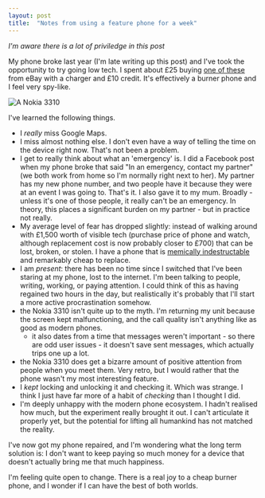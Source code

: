 ```yaml
---
layout: post
title:	"Notes from using a feature phone for a week"
---
```


_I'm aware there is a lot of priviledge in this post_

My phone broke last year (I'm late writing up this post) and I've took the opportunity to try going low tech. I spent about £25 buying [one of these](https://en.wikipedia.org/wiki/Nokia_3310) from eBay with a charger and £10 credit.  It's effectively a burner phone and I feel very spy-like. 

![A Nokia 3310](https://commons.wikimedia.org/wiki/File:Nokia_3310_blue.jpg) 


I've learned the following things. 

* I *really* miss Google Maps. 
* I miss almost nothing else.  I don't even have a way of telling the time on the device right now. That's not been a problem. 
* I get to really think about what an 'emergency' is.  I did a Facebook post when my phone broke that said "In an emergency, contact my partner" (we both work from home so I'm normally right next to her).   My partner has my new phone number, and two people have it because they were at an event I was going to. That's it.  I also gave it to my mum. Broadly - unless it's one of those people, it really can't be an emergency.  In theory, this places a significant burden on my partner - but in practice not really. 
* My average level of fear has dropped slightly: instead of walking around with £1,500 worth of visible tech (purchase price of phone and watch, although replacement cost is now probably closer to £700) that can be lost, broken, or stolen. I have a phone that is [memically indestructable](https://knowyourmeme.com/memes/subcultures/indestructible-nokia-3310) and remarkably cheap to replace.   
* I am _present_: there has been no time since I switched that I've been staring at my phone, lost to the internet.  I'm been talking to people, writing, working, or paying attention.  I could think of this as having regained two hours in the day, but realistically it's probably that I'll start a more active procrastination somehow. 
* the Nokia 3310 isn't quite up to the myth. I'm returning my unit because the screen kept malfunctioning, and the call quality isn't anything like as good as modern phones. 
    * it also dates from a time that messages weren't important - so there are odd user issues - it doesn't save sent messages, which actually trips one up a lot. 
* the Nokia 3310 does get a bizarre amount of positive attention from people when you meet them. Very retro, but I would rather that the phone wasn't my most interesting feature.
* I _kept_ locking and unlocking it and checking it. Which was strange. I think I just have far more of a habit of *checking* than I thought I did. 
* I'm deeply unhappy with the modern phone ecosystem. I hadn't realised how much, but the experiment really brought it out. I can't articulate it properly yet, but the potential for lifting all humankind has not matched the reality. 

I've now got my phone repaired, and I'm wondering what the long term solution is: I don't want to keep paying so much money for a device that doesn't actually bring me that much happiness.   

I'm feeling quite open to change. There is a real joy to a cheap burner phone, and I wonder if I can have the best of both worlds.  

